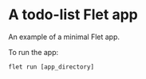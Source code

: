 # A todo-list Flet app

An example of a minimal Flet app.

To run the app:

```
flet run [app_directory]
```